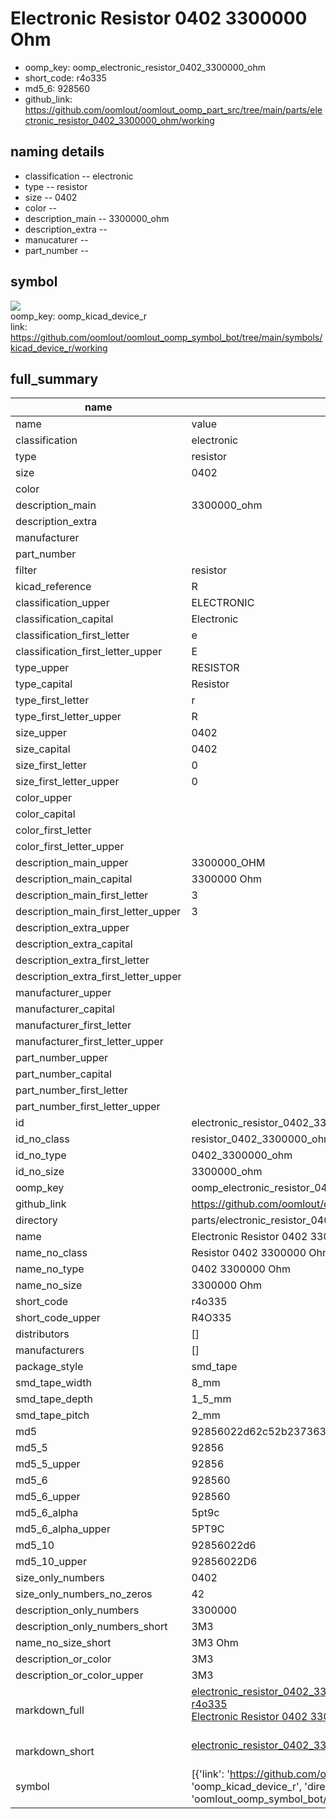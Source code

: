 # Electronic Resistor 0402 3300000 Ohm

  
* oomp_key: oomp_electronic_resistor_0402_3300000_ohm 
* short_code: r4o335
* md5_6: 928560  
* github_link: https://github.com/oomlout/oomlout_oomp_part_src/tree/main/parts/electronic_resistor_0402_3300000_ohm/working  
## naming details
* classification -- electronic
* type -- resistor
* size -- 0402
* color -- 
* description_main -- 3300000_ohm
* description_extra -- 
* manucaturer -- 
* part_number -- 



## symbol

![](symbol/{index}/working/working_600.png)  
oomp_key: oomp_kicad_device_r  
link: https://github.com/oomlout/oomlout_oomp_symbol_bot/tree/main/symbols/kicad_device_r/working  


## full_summary
| name | value | 
| --- | --- | 
| name | value | 
| classification | electronic | 
| type | resistor | 
| size | 0402 | 
| color |  | 
| description_main | 3300000_ohm | 
| description_extra |  | 
| manufacturer |  | 
| part_number |  | 
| filter | resistor | 
| kicad_reference | R | 
| classification_upper | ELECTRONIC | 
| classification_capital | Electronic | 
| classification_first_letter | e | 
| classification_first_letter_upper | E | 
| type_upper | RESISTOR | 
| type_capital | Resistor | 
| type_first_letter | r | 
| type_first_letter_upper | R | 
| size_upper | 0402 | 
| size_capital | 0402 | 
| size_first_letter | 0 | 
| size_first_letter_upper | 0 | 
| color_upper |  | 
| color_capital |  | 
| color_first_letter |  | 
| color_first_letter_upper |  | 
| description_main_upper | 3300000_OHM | 
| description_main_capital | 3300000 Ohm | 
| description_main_first_letter | 3 | 
| description_main_first_letter_upper | 3 | 
| description_extra_upper |  | 
| description_extra_capital |  | 
| description_extra_first_letter |  | 
| description_extra_first_letter_upper |  | 
| manufacturer_upper |  | 
| manufacturer_capital |  | 
| manufacturer_first_letter |  | 
| manufacturer_first_letter_upper |  | 
| part_number_upper |  | 
| part_number_capital |  | 
| part_number_first_letter |  | 
| part_number_first_letter_upper |  | 
| id | electronic_resistor_0402_3300000_ohm | 
| id_no_class | resistor_0402_3300000_ohm | 
| id_no_type | 0402_3300000_ohm | 
| id_no_size | 3300000_ohm | 
| oomp_key | oomp_electronic_resistor_0402_3300000_ohm | 
| github_link | https://github.com/oomlout/oomlout_oomp_part_src/tree/main/parts/electronic_resistor_0402_3300000_ohm/working | 
| directory | parts/electronic_resistor_0402_3300000_ohm | 
| name | Electronic Resistor 0402 3300000 Ohm | 
| name_no_class | Resistor 0402 3300000 Ohm | 
| name_no_type | 0402 3300000 Ohm | 
| name_no_size | 3300000 Ohm | 
| short_code | r4o335 | 
| short_code_upper | R4O335 | 
| distributors | [] | 
| manufacturers | [] | 
| package_style | smd_tape | 
| smd_tape_width | 8_mm | 
| smd_tape_depth | 1_5_mm | 
| smd_tape_pitch | 2_mm | 
| md5 | 92856022d62c52b237363953b0a3111a | 
| md5_5 | 92856 | 
| md5_5_upper | 92856 | 
| md5_6 | 928560 | 
| md5_6_upper | 928560 | 
| md5_6_alpha | 5pt9c | 
| md5_6_alpha_upper | 5PT9C | 
| md5_10 | 92856022d6 | 
| md5_10_upper | 92856022D6 | 
| size_only_numbers | 0402 | 
| size_only_numbers_no_zeros | 42 | 
| description_only_numbers | 3300000 | 
| description_only_numbers_short | 3M3 | 
| name_no_size_short | 3M3 Ohm | 
| description_or_color | 3M3 | 
| description_or_color_upper | 3M3 | 
| markdown_full | [electronic_resistor_0402_3300000_ohm](https://github.com/oomlout/oomlout_oomp_part_src/tree/main/parts/electronic_resistor_0402_3300000_ohm/working)<br>[r4o335](https://github.com/oomlout/oomlout_oomp_part_src/tree/main/parts/electronic_resistor_0402_3300000_ohm/working)<br>[Electronic Resistor 0402 3300000 Ohm](https://github.com/oomlout/oomlout_oomp_part_src/tree/main/parts/electronic_resistor_0402_3300000_ohm/working)<br><br> | 
| markdown_short | [electronic_resistor_0402_3300000_ohm](https://github.com/oomlout/oomlout_oomp_part_src/tree/main/parts/electronic_resistor_0402_3300000_ohm/working)<br><br> | 
| symbol | [{'link': 'https://github.com/oomlout/oomlout_oomp_symbol_bot/tree/main/symbols/kicad_device_r', 'oomp_key': 'oomp_kicad_device_r', 'directory': 'oomlout_oomp_symbol_bot/symbols/kicad_device_r//working/working.kicad_sym', 'index': 0}] | 
